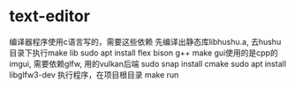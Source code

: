 # text-editor
编译器程序使用c语言写的，需要这些依赖
先编译出静态库libhushu.a, 去hushu目录下执行make lib
sudo apt install flex bison g++ make
gui使用的是cpp的imgui, 需要依赖glfw, 用的vulkan后端
sudo snap install cmake 
sudo apt install libglfw3-dev
执行程序，在项目根目录 make run
